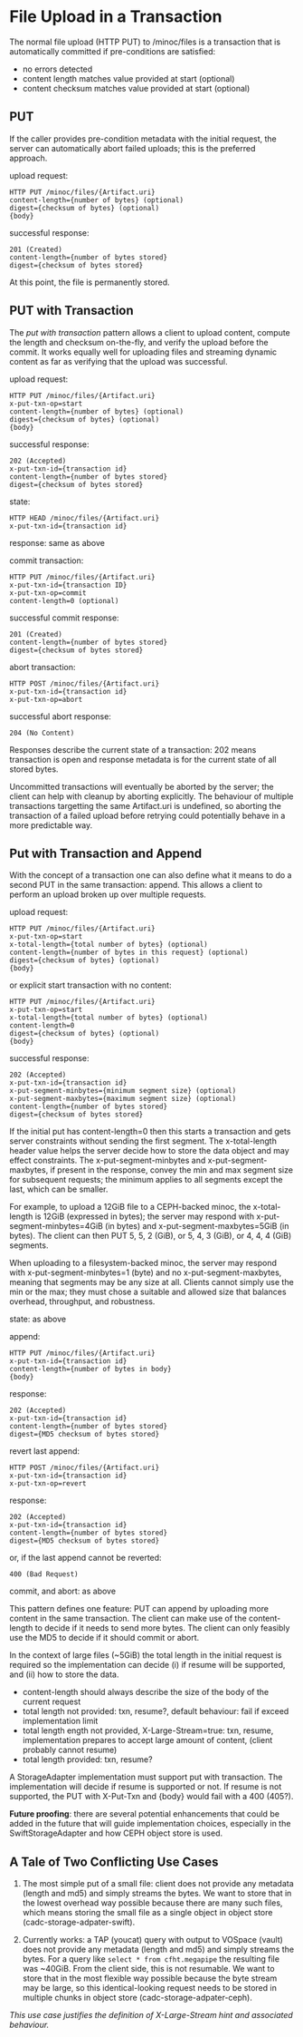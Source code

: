 # File Upload in a Transaction

The normal file upload (HTTP PUT) to /minoc/files is a transaction that is automatically
committed if pre-conditions are satisfied:
* no errors detected
* content length matches value provided at start (optional)
* content checksum matches value provided at start (optional)

## PUT

If the caller provides pre-condition metadata with the initial request, the server can 
automatically abort failed uploads; this is the preferred approach. 

upload request:
```
HTTP PUT /minoc/files/{Artifact.uri}
content-length={number of bytes} (optional)
digest={checksum of bytes} (optional)
{body}
```
successful response:
```
201 (Created)
content-length={number of bytes stored}
digest={checksum of bytes stored}
```
At this point, the file is permanently stored. 

## PUT with Transaction

The *put with transaction* pattern allows a client to upload content, compute the length and 
checksum on-the-fly, and verify the upload before the commit. It works equally well for uploading 
files and streaming dynamic content as far as verifying that the upload was successful.

upload request:
```
HTTP PUT /minoc/files/{Artifact.uri}
x-put-txn-op=start
content-length={number of bytes} (optional)
digest={checksum of bytes} (optional)
{body}
```
successful response:
```
202 (Accepted)
x-put-txn-id={transaction id}
content-length={number of bytes stored}
digest={checksum of bytes stored}
```

state:
```
HTTP HEAD /minoc/files/{Artifact.uri}
x-put-txn-id={transaction id}
```
response: same as above

commit transaction:
```
HTTP PUT /minoc/files/{Artifact.uri}
x-put-txn-id={transaction ID}
x-put-txn-op=commit
content-length=0 (optional)
```
successful commit response:
```
201 (Created)
content-length={number of bytes stored}
digest={checksum of bytes stored}
```

abort transaction:
```
HTTP POST /minoc/files/{Artifact.uri}
x-put-txn-id={transaction id}
x-put-txn-op=abort
```
successful abort response:
```
204 (No Content)
```

Responses describe the current state of a transaction: 202 means transaction is open 
and response metadata is for the current state of all stored bytes.

Uncommitted transactions will eventually be aborted by the server; the client can 
help with cleanup by aborting explicitly. The behaviour of multiple transactions 
targetting the same Artifact.uri is undefined, so aborting the transaction of a failed upload
before retrying could potentially behave in a more predictable way.

## Put with Transaction and Append

With the concept of a transaction one can also define what it means to do a second PUT in 
the same transaction: append. This allows a client to perform an upload broken up over
multiple requests.

upload request:
```
HTTP PUT /minoc/files/{Artifact.uri}
x-put-txn-op=start
x-total-length={total number of bytes} (optional)
content-length={number of bytes in this request} (optional)
digest={checksum of bytes} (optional)
{body}
```

or explicit start transaction with no content:
```
HTTP PUT /minoc/files/{Artifact.uri}
x-put-txn-op=start
x-total-length={total number of bytes} (optional)
content-length=0
digest={checksum of bytes} (optional)
{body}
```

successful response:
```
202 (Accepted)
x-put-txn-id={transaction id}
x-put-segment-minbytes={minimum segment size} (optional)
x-put-segment-maxbytes={maximum segment size} (optional)
content-length={number of bytes stored}
digest={checksum of bytes stored}
```
If the initial put has content-length=0 then this starts a transaction and gets server constraints
without sending the first segment. The x-total-length header value helps the server decide how to
store the data object and may effect constraints. The x-put-segment-minbytes and x-put-segment-maxbytes,
if present in the response, convey the min and max segment size for subsequent requests; the minimum applies
to all segments except the last, which can be smaller. 

For example, to upload a 12GiB file to a CEPH-backed minoc, the x-total-length is 12GiB (expressed in
bytes); the server may respond with x-put-segment-minbytes=4GiB (in bytes) and x-put-segment-maxbytes=5GiB
(in bytes). The client can then PUT 5, 5, 2 (GiB), or 5, 4, 3 (GiB), or 4, 4, 4 (GiB) segments. 

When  uploading to a filesystem-backed minoc, the server may respond with x-put-segment-minbytes=1 (byte)
and no x-put-segment-maxbytes, meaning that segments may be any size at all. Clients cannot simply use the 
min or the max; they must chose a suitable and allowed size that balances overhead, throughput, and robustness.

state: as above

append:
```
HTTP PUT /minoc/files/{Artifact.uri}
x-put-txn-id={transaction id}
content-length={number of bytes in body}
{body}
```

response:
```
202 (Accepted)
x-put-txn-id={transaction id}
content-length={number of bytes stored}
digest={MD5 checksum of bytes stored}
```

revert last append:
```
HTTP POST /minoc/files/{Artifact.uri}
x-put-txn-id={transaction id}
x-put-txn-op=revert
```
response:
```
202 (Accepted)
x-put-txn-id={transaction id}
content-length={number of bytes stored}
digest={MD5 checksum of bytes stored}

```
or, if the last append cannot be reverted:
```
400 (Bad Request)
```

commit, and abort: as above

This pattern defines one feature: PUT can append by uploading more content in the same transaction. 
The client can make use of the content-length to decide if it needs to send more bytes. The client 
can only feasibly use the MD5 to decide if it should commit or abort.

In the context of large files (~5GiB) the total length in the initial request is required so the
implementation can decide (i) if resume will be supported, and (ii) how to store the data.
* content-length should always describe the size of the body of the current request
* total length not provided: txn, resume?, default behaviour: fail if exceed implementation limit
* total length ength not provided, X-Large-Stream=true: txn, resume, implementation prepares to accept 
large amount of content, (client probably cannot resume)
* total length provided: txn, resume?

A StorageAdapter implementation must support put with transaction. The implementation
will decide if resume is supported or not. If resume is not supported, the PUT with 
X-Put-Txn and {body} would fail with a 400 (405?).

**Future proofing**: there are several potential enhancements that could be added in the future that will 
guide implementation choices, especially in the SwiftStorageAdapter and how CEPH object store is used.

## A Tale of Two Conflicting Use Cases

1. The most simple put of a small file: client does not provide any metadata (length and md5)
and simply streams the bytes. We want to store that in the lowest overhead way possible because there are 
many such files, which means storing the small file as a single object in object store 
(cadc-storage-adpater-swift).

2. Currently works: a TAP (youcat) query with output to VOSpace (vault) does not provide any 
metadata (length and md5) and simply streams the bytes. For a query like `select * from cfht.megapipe` 
the resulting file was ~40GiB. From the client side, this is not resumable. We want to store that in 
the most flexible way possible because the byte stream may be large, so this identical-looking request 
needs to be stored in multiple chunks in object store (cadc-storage-adpater-ceph).

*This use case justifies the definition of X-Large-Stream hint and associated behaviour.*

